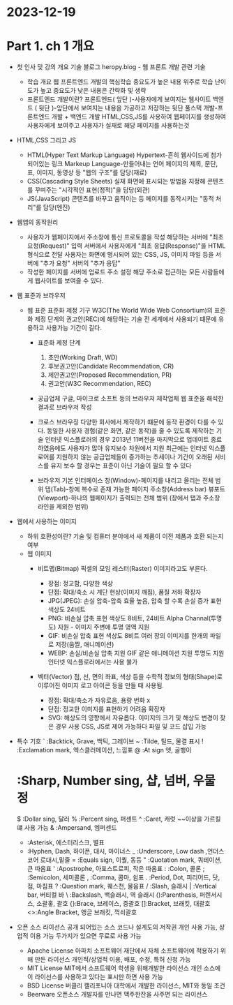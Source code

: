 # 2023-12-19
# Part 1. ch 1 개요

- 첫 인사 및 강의 개요
  기술 블로그 heropy.blog - 웹 프론트 개발 관련 기술 
  - 학습 개요
    웹 프론트엔드 개발의 핵심학습
    중요도가 높은 내용 위주로 학습
    난이도가 높고 중요도가 낮은 내용은 간략화 및 생략
  - 프론트엔드 개발이란?
    프론트엔드( 앞단 )-사용자에게 보여지는 웹사이트
    백엔드 ( 뒷단 )-앞단에서 보여지는 내용을 가공하고 저장하는 뒷단
    풀스택 개발-프론트엔드 개발 + 백엔드 개발
    HTML,CSS,JS를 사용하여 웹페이지를 생성하여 사용자에게 보여주고 사용자가 실재로 해당 페이지를 사용하는것

- HTML,CSS 그리고 JS
  - HTML(Hyper Text Markup Language)
    Hypertext-흔히 웹사이드에 첨가 되어있는 링크
    Markeup Language-만들어내는 언어
    페이지의 제목, 문단, 표, 이미지, 동영상 등 "웹의 구조"를 담당(재료)
  - CSS(Cascading Style Sheets)
    실재 화면에 표시되는 방법을 지정해 콘텐츠를 꾸며주는 "시각적인 표현(정적)"을 담당(외관)
  - JS(JavaScript)
    콘텐츠를 바꾸고 움직이는 등 페이지를 동작시키는 "동적 처리"를 담당(엔진)
  
- 웹앱의 동작원리
  - 사용자가 웹페이지에서 주소창에 통신 프로토콜을 작성
    해당하는 서버에 "최초 요청(Request)" 입력
    서버에서 사용자에게 "최초 응답(Response)"을 HTML 형식으로 전달
    사용자는 화면에 명시되어 있는 CSS, JS, 이미지 파일 등을 서버에 "추가 요청"
    서버의 "추가 응답"
  - 작성한 페이지를 서버에 업로드
    주소 설정
    해당 주소로 접근하는 모든 사람들에게 웹사이트를 보여줄 수 있다.

- 웹 표준과 브라우저
  - 웹 표준
    표준화 제정 기구 W3C(The World Wide Web Consortium)의 표준화 제정 단계의 권고안(REC)에 해당하는 기술
    전 세계에서 사용되기 떄문에 유용하고 사용가능 기간이 길다.
    - 표준화 제정 단계
      1. 초안(Working Draft, WD)
      2. 후보권고안(Candidate Recommendation, CR)
      3. 제안권고안(Proposed Recommendation, PR)
      4. 권고안(W3C Recommendation, REC)
    
    - 공급업체
      구글, 마이크로 소프트 등의 브라우저 제작업체
      웹 표준을 해석한 결과로 브라우저 작성

    - 크로스 브라우징
      다양한 회사에서 제작하기 떄문에 동작 환경이 다를 수 있다.
      동일한 사용자 경험(같은 화면, 같은 동작)을 줄 수 있도록 제작하는 기술
      인터넷 익스플로러의 경우 2013년 11버전을 마지막으로 업데이트 종료하였음에도 사용자가 많아 유지보수 차원에서 지원
      최근에는 인터넷 익스플로어를 지원하지 않는 공급업체들이 증가하는 추세이나 기간이 오래된 서비스를 유지 보수 할 경우는 표준이 아닌 기술이 필요 할 수 있다

    - 브라우저 기본 인터페이스
      창(Window)-페이지를 내리고 올리는 전체 범위
      탭(Tab)-창에 복수로 존재 가능한 페이지
      주소창(Address bar)
      뷰포트(Viewport)-하나의 웹페이지가 출력되는 전체 범위 (창에서 탭과 주소창 라인을 제외한 범위)

- 웹에서 사용하는 이미지
  - 하위 호환성이란?
    기술 및 컴퓨터 분야에서 새 제품이 이전 제품과 호환 되는지 여부
  - 웹 이미지
    - 비트맵(Bitmap)
      픽셀의 모임
      레스터(Raster) 이미지라고도 부른다.
      - 장점: 정교함, 다양한 색상
      - 단점: 확대/축소 시 계단 현상(이미지 깨짐), 품질 저하
      확장자
      - JPG(JPEG): 손실 압축-압축 효율 높음, 압축 할 수록 손실 증가
        표현 색상도 24비트
      - PNG: 비손실 압축
        표현 색상도 8비트, 24비트
        Alpha Channal(투명도) 지원 - 이미지 주변에 투명 영역 지원
      - GIF: 비손실 압축
        표현 색상도 8비트
        여러 장의 이미지를 한개의 파일로 저장(움짤, 애니메이션)
      - WEBP: 손실/비손실 압축 지원
        GIF 같은 애니메이션 지원
        투명도 지원
        인터넷 익스플로러에서는 사용 불가

    - 벡터(Vector)
      점, 선, 면의 좌표, 색상 등을 수학적 정보의 형태(Shape)로 이루어진 이미지
      로고 아이콘 등을 만들 때 사용됨.
      - 장점: 확대/축소가 자유로움, 용량 번화 x
      - 단점: 정교한 이미지를 표현하기 어려움
      확장자
      - SVG: 해상도의 영향에서 자유롭다.
        이미지의 크기 및 해상도 변경이 잦은 경우 사용 
        CSS, JS로 제어 가능하다
        파일 및 코드 삽입 가능

- 특수 기호
  ` :Backtick, Grave, 백틱, 그레이브
  ~ :Tilde, 틸드, 물결 표시
  ! :Exclamation mark, 엑스클러메이션, 느낌표
  @ :At sign 앳, 골뱅이
  # :Sharp, Number sing, 샵, 넘버, 우물 정
  $ :Dollar sing, 달러
  % :Percent sing, 퍼센트
  ^ :Caret, 캐럿 ~~이상을 가르킬 떄 사용 가능
  & :Ampersand, 엠퍼센드
  * :Asterisk, 에스터리스크, 별표
  - :Hyphen, Dash, 하이픈, 대시, 마이너스
  _ :Underscore, Low dash ,언더스코어 로대시,밑줄
  = :Equals sign, 이퀄, 동등
  " :Quotation mark, 쿼테이션, 큰 따옴표
  ' :Apostrophe, 아포스트로피, 작은 따옴표
  : :Colon, 콜론
  ; :Semicolon, 세미콜론
  , :Comma, 콤마, 쉼표
  . :Period, Dot, 피리어드, 닷, 점, 마침표
  ? :Question mark, 퀘스천, 물음표
  / :Slash, 슬래시
  | :Vertical bar, 버티컬 바
  \ :Backslash, 백슬래시, 역 슬래시
  ():Parenthesis, 퍼렌서시스, 소괄홓, 괄호
  {}:Brace, 브레이스, 중괄호
  []:Bracket, 브래킷, 대괄호
  <>:Angle Bracket, 앵글 브래킷, 꺽쇠괄호

- 오픈 소스 라이선스
  공개 되어있는 소스 코드나 설계도의 저작권
  개인 사용 가능, 상업적 이용 가능 두가지가 있으면 무료로 사용 가능
  - Apache License 
    아파치 소프트웨어 재단에서 자체 소프트웨어에 적용하기 위해 만든 라이선스
    개인적/상업적 이용, 배포, 수정, 특허 신청 가능
  - MIT License
    MIT에서 소프트웨어 학생을 위해개발한 라이선스
    개인 소스에 이 라이선스를 사용하고 있다는 표시만 하면 사용 가능
  - BSD License
    버클리 캘리포니아 대학에서 개발한 라이선스, MIT와 동일 조건
  - Beerware
    오픈소스 개발자를 만나면 맥주한잔을 사주면 되는 라이선스 









  


  